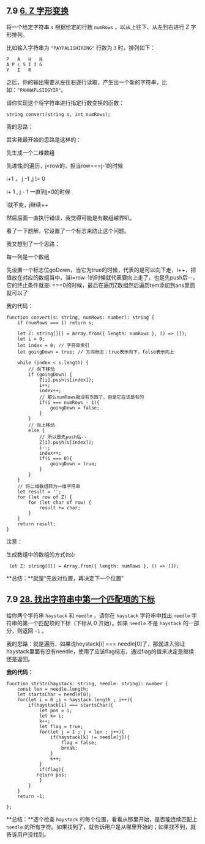 ﻿## 7.9 [6. Z 字形变换](https://leetcode.cn/problems/zigzag-conversion/)

将一个给定字符串 `s` 根据给定的行数 `numRows` ，以从上往下、从左到右进行 Z 字形排列。

比如输入字符串为 `"PAYPALISHIRING"` 行数为 `3` 时，排列如下：

```
P   A   H   N
A P L S I I G
Y   I   R
```

之后，你的输出需要从左往右逐行读取，产生出一个新的字符串，比如：`"PAHNAPLSIIGYIR"`。

请你实现这个将字符串进行指定行数变换的函数：

```
string convert(string s, int numRows);
```

我的思路：

其实我最开始的思路是这样的：

先生成一个二维数组

先进性j的遍历，j<row的，担当row===j-1的时候

i+1 ， j -1 ,j != 0

i+ 1 , j - 1 一直到j=0的时候

i就不变，j继续++

然后后面一直执行错误，我觉得可能是有数组越界叭。

看了一下题解，它设置了一个标志来防止这个问题。

我又想到了一个思路：

每一列是一个数组

先设置一个标志位goDown，当它为true的时候，代表的是可以向下走，i++，把值放在对应的数组当中，当i=row-1的时候就代表要向上走了，也是先push后--，它的终止条件就是i ===0的时候，最后在遍历Z数组然后遍历tem添加到ans里面就可以了

我的代码：

```
function convert(s: string, numRows: number): string {
    if (numRows === 1) return s;

    let Z: string[][] = Array.from({ length: numRows }, () => []);
    let i = 0; 
    let index = 0; // 字符串索引
    let goingDown = true; // 方向标志：true表示向下，false表示向上

    while (index < s.length) {
        // 向下移动
        if (goingDown) {
            Z[i].push(s[index]);
            i++;
            index++;
            // 那么numRows就没有东西了，但是它应该是有的
            if(i === numRows - 1){
                goingDown = false;
            }
        }
        // 向上移动
        else {
            // 所以是先push后--
            Z[i].push(s[index]);
            i--;
            index++;
            if(i === 0){
                goingDown = true;
            }
        }
    }
    // 将二维数组转为一维字符串
    let result = '';
    for (let row of Z) {
        for (let char of row) {
            result += char;
        }
    }
    return result;
}
```

注意：

生成数组中的数组的方式(ts):

```
 let Z: string[][] = Array.from({ length: numRows }, () => []);
```

**总结：**就是“先放对位置，再决定下一个位置”

## 7.9 [28. 找出字符串中第一个匹配项的下标](https://leetcode.cn/problems/find-the-index-of-the-first-occurrence-in-a-string/)

给你两个字符串 `haystack` 和 `needle` ，请你在 `haystack` 字符串中找出 `needle` 字符串的第一个匹配项的下标（下标从 0 开始）。如果 `needle` 不是 `haystack` 的一部分，则返回  `-1` 。

我的思路：就是遍历，如果说heystack[i] === needle[0]了，那就进入验证haystack里面有没有needle，使用了应该flag标志，通过flag的值来决定是继续还是返回。

**我的代码：**

```
function strStr(haystack: string, needle: string): number {
    const len = needle.length;
    let startsChar = needle[0];
    for(let i = 0 ;i < haystack.length ; i++){
        if(haystack[i] === startsChar){
            let pos = i;
            let k= i;
            k++;
            let flag = true;
            for(let j = 1 ; j < len ; j++){
                if(haystack[k] != needle[j]){
                    flag = false;
                    break;
                }
                k++;
            }
            if(flag){
           return pos; 
            }
        }
    }
    return -1;
    
};
```

**总结：**逐个检查 `haystack` 的每个位置，看看从那里开始，是否能连续匹配上 `needle` 的所有字符。如果找到了，就告诉用户是从哪里开始的；如果找不到，就告诉用户没找到。
